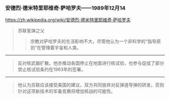 ### 安德烈·德米特里耶维奇·萨哈罗夫——1989年12月14
https://zh.wikipedia.org/wiki/安德烈·德米特里耶维奇·萨哈罗夫
>苏联氢弹之父
>>宗教对萨哈罗夫的生活影响不大，尽管他认为一个非科学的“指导原则”在管理着宇宙和人类。
---
>反对核武器扩散。他亦推动各国停止在地面进行核试验，也参与促成了部分禁止核试验条约在1963年的签署。
---
>他认为苏联应该接受美国的建议，双方共同放弃对反弹道导弹的研发，否则针对这项新技术的军备竞赛将增加核战的可能性。
